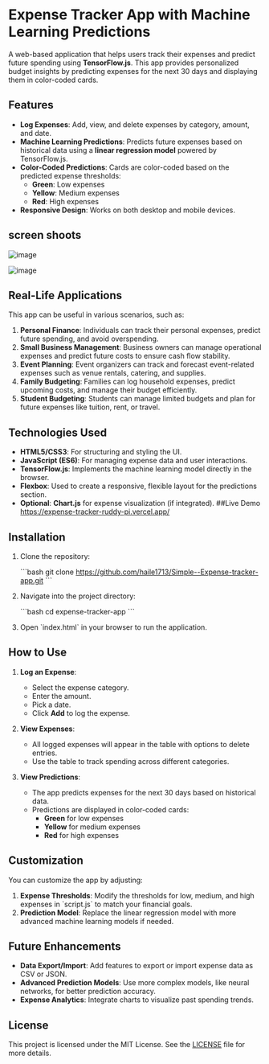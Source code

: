 # Expense Tracker App with Machine Learning Predictions

A web-based application that helps users track their expenses and predict future spending using **TensorFlow.js**. 
This app provides personalized budget insights by predicting expenses for the next 30 days and displaying them in 
color-coded cards.

## Features

- **Log Expenses**: Add, view, and delete expenses by category, amount, and date.
- **Machine Learning Predictions**: Predicts future expenses based on historical data using a **linear regression model** powered by TensorFlow.js.
- **Color-Coded Predictions**: Cards are color-coded based on the predicted expense thresholds:
  - **Green**: Low expenses
  - **Yellow**: Medium expenses
  - **Red**: High expenses
- **Responsive Design**: Works on both desktop and mobile devices.
  
## screen shoots

![image](https://github.com/user-attachments/assets/c7809b20-3ba4-44db-9e65-9273ae3180d6)

![image](https://github.com/user-attachments/assets/cbb14c67-597c-431a-98f7-5e48b037c5fa)


## Real-Life Applications

This app can be useful in various scenarios, such as:

1. **Personal Finance**: Individuals can track their personal expenses, predict future spending, and avoid overspending.
2. **Small Business Management**: Business owners can manage operational expenses and predict future costs to ensure cash flow stability.
3. **Event Planning**: Event organizers can track and forecast event-related expenses such as venue rentals, catering, and supplies.
4. **Family Budgeting**: Families can log household expenses, predict upcoming costs, and manage their budget efficiently.
5. **Student Budgeting**: Students can manage limited budgets and plan for future expenses like tuition, rent, or travel.

## Technologies Used

- **HTML5/CSS3**: For structuring and styling the UI.
- **JavaScript (ES6)**: For managing expense data and user interactions.
- **TensorFlow.js**: Implements the machine learning model directly in the browser.
- **Flexbox**: Used to create a responsive, flexible layout for the predictions section.
- **Optional**: **Chart.js** for expense visualization (if integrated).
##Live Demo
https://expense-tracker-ruddy-pi.vercel.app/

## Installation

1. Clone the repository:

    \`\`\`bash
    git clone https://github.com/haile1713/Simple--Expense-tracker-app.git
    \`\`\`

2. Navigate into the project directory:

    \`\`\`bash
    cd expense-tracker-app
    \`\`\`

3. Open \`index.html\` in your browser to run the application.

## How to Use

1. **Log an Expense**:
    - Select the expense category.
    - Enter the amount.
    - Pick a date.
    - Click **Add** to log the expense.

2. **View Expenses**:
    - All logged expenses will appear in the table with options to delete entries.
    - Use the table to track spending across different categories.

3. **View Predictions**:
    - The app predicts expenses for the next 30 days based on historical data.
    - Predictions are displayed in color-coded cards:
      - **Green** for low expenses
      - **Yellow** for medium expenses
      - **Red** for high expenses

## Customization

You can customize the app by adjusting:

1. **Expense Thresholds**: Modify the thresholds for low, medium, and high expenses in \`script.js\` to match your financial goals.
2. **Prediction Model**: Replace the linear regression model with more advanced machine learning models if needed.

## Future Enhancements

- **Data Export/Import**: Add features to export or import expense data as CSV or JSON.
- **Advanced Prediction Models**: Use more complex models, like neural networks, for better prediction accuracy.
- **Expense Analytics**: Integrate charts to visualize past spending trends.

## License

This project is licensed under the MIT License. See the [LICENSE](LICENSE) file for more details.
